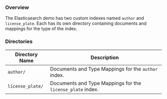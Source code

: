 ### Overview

The Elasticsearch demo has two custom indexes named `author` and `license_plate`.  Each has its own directory containing 
documents and mappings for the type of the index.

### Directories

| Directory Name        | Description                                                                           |
|-----------------------|---------------------------------------------------------------------------------------|
| `author/`             | Documents and Type Mappings for the `author` index.                                   |
| `license_plate/`      | Documents and Type Mappings for the `license_plate` index.                            |